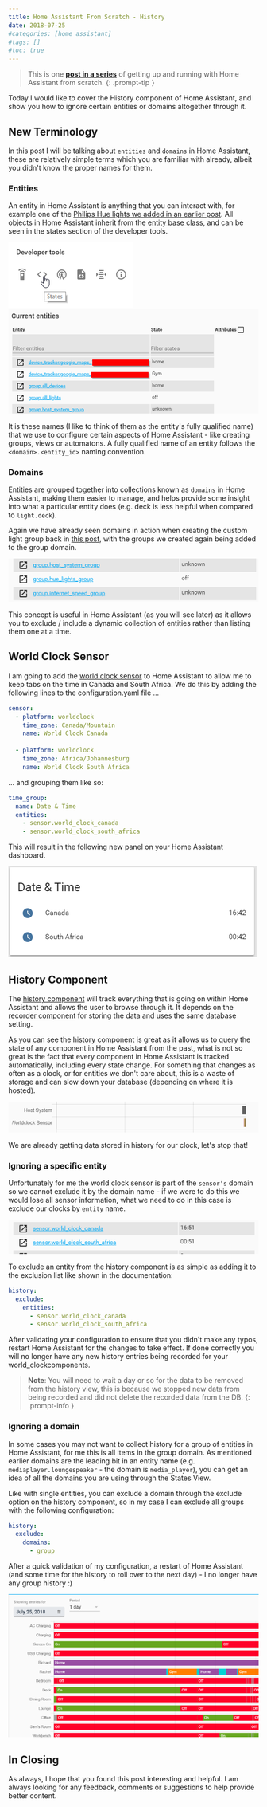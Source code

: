 ```yaml
---
title: Home Assistant From Scratch - History
date: 2018-07-25
#categories: [home assistant]
#tags: []
#toc: true
---
```


> This is one **[post in a series](https://www.richardn.ca/posts/HomeAssistantFromScratchInstallation/)** of getting up and running with Home Assistant from scratch.
{: .prompt-tip }

Today I would like to cover the History component of Home Assistant, and show you how to ignore certain entities or domains altogether through it.

## New Terminology
In this post I will be talking about `entities` and `domains` in Home Assistant, these are relatively simple terms which you are familiar with already, albeit you didn't know the proper names for them.

### Entities
An entity in Home Assistant is anything that you can interact with, for example one of the [Philips Hue lights we added in an earlier post](https://www.richardn.ca/posts/HomeAssistantFromScratchHue/). All objects in Home Assistant inherit from the [entity base class](https://github.com/home-assistant/core/blob/dev/homeassistant/helpers/entity.py), and can be seen in the states section of the developer tools.

<img src="./001.png" alt="" />

<img src="./002.png" alt="" />

It is these names (I like to think of them as the entity's fully qualified name) that we use to configure certain aspects of Home Assistant - like creating groups, views or automatons. A fully qualified name of an entity follows the `<domain>.<entity_id>` naming convention.

### Domains
Entities are grouped together into collections known as `domains` in Home Assistant, making them easier to manage, and helps provide some insight into what a particular entity does (e.g. deck is less helpful when compared to `light.deck`).

Again we have already seen domains in action when creating the custom light group back in [this post](https://www.richardn.ca/posts/HomeAssistantFromScratchHue/), with the groups we created again being added to the group domain.

<img src="./003.png" alt="" />

This concept is useful in Home Assistant (as you will see later) as it allows you to exclude / include a dynamic collection of entities rather than listing them one at a time.

## World Clock Sensor
I am going to add the [world clock sensor](https://www.home-assistant.io/integrations/worldclock/) to Home Assistant to allow me to keep tabs on the time in Canada and South Africa. We do this by adding the following lines to the configuration.yaml file ...

```yaml
sensor:
  - platform: worldclock
    time_zone: Canada/Mountain
    name: World Clock Canada

  - platform: worldclock
    time_zone: Africa/Johannesburg
    name: World Clock South Africa
```

... and grouping them like so:

```yaml
time_group:
  name: Date & Time
  entities:
    - sensor.world_clock_canada
    - sensor.world_clock_south_africa
```

This will result in the following new panel on your Home Assistant dashboard.

<img src="./004.png" alt="" />

## History Component
The [history component](https://www.home-assistant.io/integrations/history/) will track everything that is going on within Home Assistant and allows the user to browse through it. It depends on the [recorder component](https://www.home-assistant.io/integrations/recorder/) for storing the data and uses the same database setting.

As you can see the history component is great as it allows us to query the state of any component in Home Assistant from the past, what is not so great is the fact that every component in Home Assistant is tracked automatically, including every state change. For something that changes as often as a clock, or for entities we don't care about, this is a waste of storage and can slow down your database (depending on where it is hosted).

<img src="./005.png" alt="" />

We are already getting data stored in history for our clock, let's stop that!

### Ignoring a specific entity
Unfortunately for me the world clock sensor is part of the `sensor's` domain so we cannot exclude it by the domain name - if we were to do this we would lose all sensor information, what we need to do in this case is exclude our clocks by `entity` name.

<img src="./006.png" alt="" />

To exclude an entity from the history component is as simple as adding it to the exclusion list like shown in the documentation:

```yaml
history:
  exclude:
    entities:
      - sensor.world_clock_canada
      - sensor.world_clock_south_africa
```

After validating your configuration to ensure that you didn't make any typos, restart Home Assistant for the changes to take effect. If done correctly you will no longer have any new history entries being recorded for your world_clockcomponents.

> **Note**: You will need to wait a day or so for the data to be removed from the history view, this is because we stopped new data from being recorded and did not delete the recorded data from the DB.
{: .prompt-info }

### Ignoring a domain
In some cases you may not want to collect history for a group of entities in Home Assistant, for me this is all items in the group domain. As mentioned earlier domains are the leading bit in an entity name (e.g. `mediaplayer.loungespeaker` - the domain is `media_player`), you can get an idea of all the domains you are using through the States View.

Like with single entities, you can exclude a domain through the exclude option on the history component, so in my case I can exclude all groups with the following configuration:

```yaml
history:
  exclude:
    domains:
      - group
```

After a quick validation of my configuration, a restart of Home Assistant (and some time for the history to roll over to the next day) - I no longer have any group history :)

<img src="./007.png" alt="" />

## In Closing
As always, I hope that you found this post interesting and helpful. I am always looking for any feedback, comments or suggestions to help provide better content.
